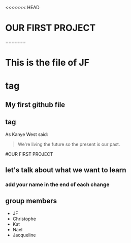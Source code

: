<<<<<<< HEAD
 # OUR FIRST PROJECT
=======

# This is the file of JF <h1> tag

## My first github file <h2> tag

As Kanye West said:

> We're living the future so
> the present is our past.

#OUR FIRST PROJECT
## let's talk about what we want to learn
### add your name in the end of each change
## group members
* JF
* Christophe
* Kat
* Nael
* Jacqueline


